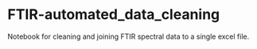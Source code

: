 # FTIR-automated_data_cleaning
Notebook for cleaning and joining FTIR spectral data to a single excel file.
